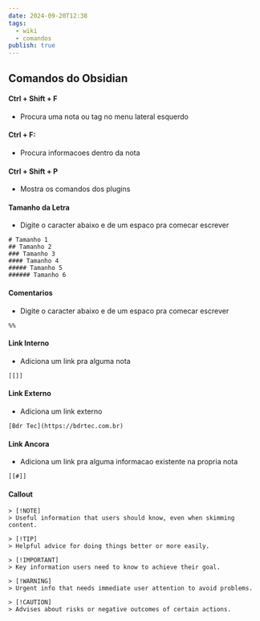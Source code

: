 ```yaml
---
date: 2024-09-20T12:38
tags:
  - wiki
  - comandos
publish: true
---
```

## Comandos do Obsidian

#### Ctrl + Shift + F
* Procura uma nota ou tag no menu lateral esquerdo
#### Ctrl + F:
* Procura informacoes dentro da nota
#### Ctrl + Shift + P
* Mostra os comandos dos plugins


#### Tamanho da Letra
* Digite o caracter abaixo e de um espaco pra comecar escrever
```
# Tamanho 1
## Tamanho 2
### Tamanho 3
#### Tamanho 4
##### Tamanho 5
###### Tamanho 6
```
#### Comentarios
* Digite o caracter abaixo e de um espaco pra comecar escrever
```
%%
```
####  Link Interno
* Adiciona um link pra alguma nota
```
[[]]
```
####  Link Externo
* Adiciona um link externo
```
[Bdr Tec](https://bdrtec.com.br)
```
####  Link Ancora
* Adiciona um link pra alguma informacao existente na propria nota
```
[[#]]
```


####  Callout
```
> [!NOTE]
> Useful information that users should know, even when skimming content.

> [!TIP]
> Helpful advice for doing things better or more easily.

> [!IMPORTANT]
> Key information users need to know to achieve their goal.

> [!WARNING]
> Urgent info that needs immediate user attention to avoid problems.

> [!CAUTION]
> Advises about risks or negative outcomes of certain actions.
```
